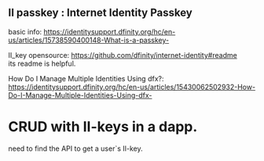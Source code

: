 ## II passkey : Internet Identity Passkey

basic info: https://identitysupport.dfinity.org/hc/en-us/articles/15738590400148-What-is-a-passkey-  

II_key opensource: https://github.com/dfinity/internet-identity#readme  
its readme is helpful.  

How Do I Manage Multiple Identities Using dfx?:
https://identitysupport.dfinity.org/hc/en-us/articles/15430062502932-How-Do-I-Manage-Multiple-Identities-Using-dfx-  

# CRUD with II-keys in a dapp.

need to find the API to get a user\`s II-key.  
